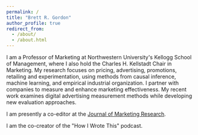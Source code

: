 ```yaml
---
permalink: /
title: "Brett R. Gordon"
author_profile: true
redirect_from: 
  - /about/
  - /about.html
---
```


I am a Professor of Marketing at Northwestern University's Kellogg School of Management, where I also hold the Charles H. Kellstadt Chair in Marketing. My research focuses on pricing, advertising, promotions, retailing and experimentation, using methods from causal inference, machine learning, and empirical industrial organization. I partner with companies to measure and enhance marketing effectiveness. My recent work examines digital advertising measurement methods while developing new evaluation approaches.

I am presently a co-editor at the [Journal of Marketing Research](https://journals.sagepub.com/home/mrj).

I am the co-creator of the "How I Wrote This" podcast. 
